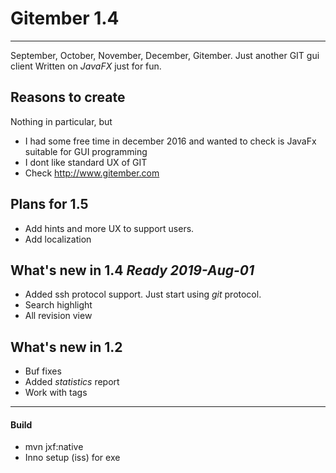 # Gitember 1.4
---
September, October, November, December, Gitember. Just another GIT gui client
Written on *JavaFX* just for fun. 

## Reasons to create 

Nothing in particular, but 
 * I had some free time in december 2016 and wanted to check is JavaFx suitable for GUI programming
 * I dont like standard UX of GIT
 * Check http://www.gitember.com

## Plans for 1.5
 * Add hints and more UX to support users.
 * Add localization
 
## What's new in 1.4 *Ready 2019-Aug-01* 
 * Added ssh protocol support. Just start using *git* protocol.
 * Search highlight
 * All revision view

## What's new in 1.2
 * Buf fixes
 * Added *statistics* report
 * Work with tags
---
#### Build
 * mvn jxf:native
 * Inno setup (iss) for exe



 



